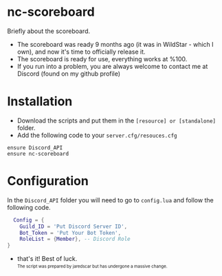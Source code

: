 # nc-scoreboard

Briefly about the scoreboard.
- The scoreboard was ready 9 months ago (it was in WildStar - which I own), and now it's time to officially release it.
- The scoreboard is ready for use, everything works at %100.
- If you run into a problem, you are always welcome to contact me at Discord (found on my github profile)

# Installation

- Download the scripts and put them in the ```[resource] or [standalone]``` folder.
- Add the following code to your ```server.cfg/resouces.cfg```

```
ensure Discord_API
ensure nc-scoreboard
```

# Configuration

In the ```Discord_API``` folder you will need to go to ```config.lua``` and follow the following code.

```lua 
  Config = {
	Guild_ID = 'Put Discord Server ID',
	Bot_Token = 'Put Your Bot Token',
	RoleList = {Member}, -- Discord Role
}
```
- that's it! Best of luck.
<br><sub><sup>The script was prepared by jaredscar but has undergone a massive change.<sub><sup></br>
